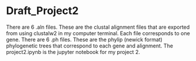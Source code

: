 # Draft_Project2


There are 6 .aln files. These are the clustal alignment files that are exported from using clustalw2 in my computer terminal. Each file corresponds to one gene. 
There are 6 .ph files. These are the phylip (newick format) phylogenetic trees that correspond to each gene and alignment.
The project2.ipynb is the jupyter notebook for my project 2.
